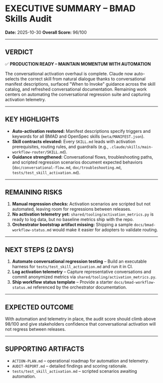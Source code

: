 # EXECUTIVE SUMMARY – BMAD Skills Audit

**Date:** 2025-10-30
**Overall Score:** 96/100

---

## VERDICT

✅ **PRODUCTION READY – MAINTAIN MOMENTUM WITH AUTOMATION**

The conversational activation overhaul is complete. Claude now auto-selects the correct skill from natural dialogue thanks to conversational manifest descriptions, surfaced "When to Invoke" guidance across the skill catalog, and refreshed conversational documentation. Remaining work centers on automating the conversational regression suite and capturing activation telemetry.

---

## KEY HIGHLIGHTS

- **Auto-activation restored:** Manifest descriptions specify triggers and keywords for all BMAD and OpenSpec skills (`meta/MANIFEST.json`).
- **Skill contracts elevated:** Every `SKILL.md` leads with activation prerequisites, routing rules, and guardrails (e.g., `.claude/skills/main-workflow-router/SKILL.md`).
- **Guidance strengthened:** Conversational flows, troubleshooting paths, and scripted regression scenarios document expected behaviors (`doc/conversational-flow.md`, `doc/troubleshooting.md`, `tests/test_skill_activation.md`).

---

## REMAINING RISKS

1. **Manual regression checks:** Activation scenarios are scripted but not automated, leaving room for regressions between releases.
2. **No activation telemetry yet:** `shared/tooling/activation_metrics.py` is ready to log data, but no baseline metrics ship with the repo.
3. **Orchestrator bootstrap artifact missing:** Shipping a sample `docs/bmad-workflow-status.md` would make it easier for adopters to validate routing.

---

## NEXT STEPS (2 DAYS)

1. **Automate conversational regression testing** – Build an executable harness for `tests/test_skill_activation.md` and run it in CI.
2. **Log activation telemetry** – Capture representative conversations and commit anonymized metrics via `shared/tooling/activation_metrics.py`.
3. **Ship workflow status template** – Provide a starter `docs/bmad-workflow-status.md` referenced by the orchestrator documentation.

---

## EXPECTED OUTCOME

With automation and telemetry in place, the audit score should climb above 98/100 and give stakeholders confidence that conversational activation will not regress between releases.

---

## SUPPORTING ARTIFACTS

- `ACTION-PLAN.md` – operational roadmap for automation and telemetry.
- `AUDIT-REPORT.md` – detailed findings and scoring rationale.
- `tests/test_skill_activation.md` – scripted scenarios awaiting automation.
